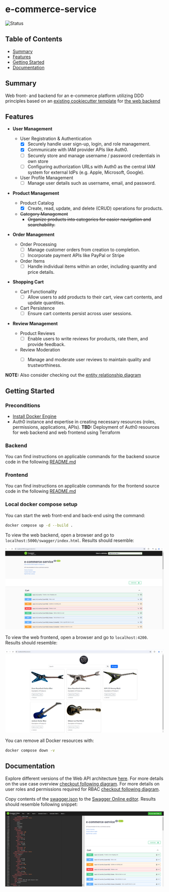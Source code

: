 # e-commerce-service

![Status](https://img.shields.io/badge/Status-In%20Development-yellow)

## Table of Contents

- [Summary](#summary)
- [Features](#features)
- [Getting Started](#getting-started)
- [Documentation](#documentation)

## Summary

Web front- and backend for an e-commerce platform utilizing DDD principles based on an [existing cookiecutter template](https://github.com/MGTheTrain/dotnet-ddd-web-api-starter) for [the web backend](./backend/Mgtt.ECom/)

## Features

- **User Management**
  - User Registration & Authentication
    - [x] Securely handle user sign-up, login, and role management.
    - [x] Communicate with IAM provider APIs like Auth0.
    - [ ] Securely store and manage username / password credentials in own store
    - [ ] Configuring authorization URLs with Auth0 as the central IAM system for external IdPs (e.g. Apple, Microsoft, Google).
  - User Profile Management
    - [ ] Manage user details such as username, email, and password.

- **Product Management**
  - Product Catalog
    - [x] Create, read, update, and delete (CRUD) operations for products.
  - ~~Category Management~~
    - ~~Organize products into categories for easier navigation and searchability.~~

- **Order Management**
  - Order Processing
    - [ ] Manage customer orders from creation to completion.
    - [ ] Incorporate payment APIs like PayPal or Stripe
  - Order Items
    - [ ] Handle individual items within an order, including quantity and price details.

- **Shopping Cart**
  - Cart Functionality
    - [ ] Allow users to add products to their cart, view cart contents, and update quantities.
  - Cart Persistence
    - [ ] Ensure cart contents persist across user sessions.

- **Review Management**
  - Product Reviews
    - [ ] Enable users to write reviews for products, rate them, and provide feedback.
  - Review Moderation
    - [ ] Manage and moderate user reviews to maintain quality and trustworthiness.


**NOTE:** Also consider checking out the [entity relationship diagram](./docs/diagrams/entity-relationship-diagram.mmd)

## Getting Started

### Preconditions

- [Install Docker Engine](https://docs.docker.com/engine/install/)
- Auth0 instance and expertise in creating necessary resources (roles, permissions, applications, APIs). **TBD:** Deployment of Auth0 resources for web backend and web frontend using Terraform

### Backend

You can find instructions on applicable commands for the backend source code in the following [README.md](./backend/Mgtt.ECom/README.md)

### Frontend

You can find instructions on applicable commands for the frontend source code in the following [README.md](./frontend/e-commerce-service/README.md)

### Local docker compose setup

You can start the web front-end and back-end using the command:

```sh
docker compose up -d --build .
``` 

To view the web backend, open a browser and go to `localhost:5000/swagger/index.html`. Results should resemble:

![Swagger UI trough Docker](./docs/api-design/swagger-ui-trough-docker.PNG)

To view the web frontend, open a browser and go to `localhost:4200`. Results should resemble:

![Web frontend](./docs/test/web-frontend.PNG)

You can remove all Docker resources with:

```sh
docker compose down -v
```

## Documentation

Explore different versions of the Web API architecture [here](./docs/api-design/web-api-structure/). For more details on the use case overview [checkout following diagram](./docs/diagrams/use-case-overview.mmd). For more details on user roles and permissions required for RBAC [checkout following diagram](./docs/diagrams/user-roles-and-permissions-mapping.mmd).

Copy contents of the [swagger.json](./docs/api-design/swagger.json) to the [Swagger Online editor](https://editor.swagger.io/).
Results should resemble following snippet:

![swagger-ui-results.PNG](./docs/api-design/swagger-ui-results.PNG)
